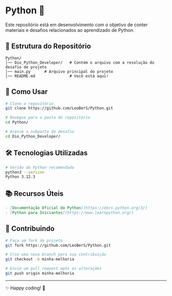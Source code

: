 # Python 🐍

Este repositório está em desenvolvimento com o objetivo de conter materiais e desafios relacionados ao aprendizado de Python.

## 📁 Estrutura do Repositório

```
Python/
│── Dio_Python_Developer/   # Contém o arquivo com a resolução do desafio de projeto
│── main.py      # Arquivo principal do projeto
│── README.md               # Você está aqui!
```

## 🚀 Como Usar

```sh
# Clone o repositório
git clone https://github.com/LeoBerS/Python.git

# Navegue para a pasta do repositório
cd Python/

# Acesse a subpasta do desafio
cd Dio_Python_Developer/
```

## 🛠 Tecnologias Utilizadas

```sh
# Versão do Python recomendada
python3 --version
Python 3.12.3

```

## 📚 Recursos Úteis

```md
- [Documentação Oficial do Python](https://docs.python.org/3/)
- [Python para Iniciantes](https://www.learnpython.org/)
```

## 📌 Contribuindo

```sh
# Faça um fork do projeto
git fork https://github.com/LeoBerS/Python.git

# Crie uma nova branch para sua contribuição
git checkout -b minha-melhoria

# Envie um pull request após as alterações
git push origin minha-melhoria
```

---

✨ Happy coding! 🚀
